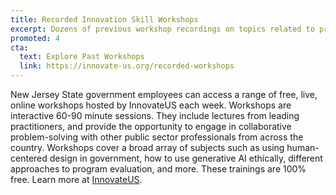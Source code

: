 ```yaml
---
title: Recorded Innovation Skill Workshops
excerpt: Dozens of previous workshop recordings on topics related to problem definition, solution identification, implementation, and evaluation are available to view at your convenience.
promoted: 4
cta:
  text: Explore Past Workshops
  link: https://innovate-us.org/recorded-workshops
---
```


New Jersey State government employees can access a range of free, live, online workshops hosted by InnovateUS each week. Workshops are interactive 60-90 minute sessions. They include lectures from leading practitioners, and provide the opportunity to engage in collaborative problem-solving with other public sector professionals from across the country. Workshops cover a broad array of subjects such as using human-centered design in government, how to use generative AI ethically, different approaches to program evaluation, and more. These trainings are 100% free. Learn more at [InnovateUS](https://innovate-us.org/workshops).
